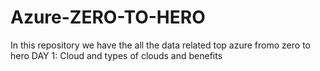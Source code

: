 # Azure-ZERO-TO-HERO
In this repository we have the all the data related top azure fromo zero to hero
DAY 1: Cloud and types of clouds and benefits

